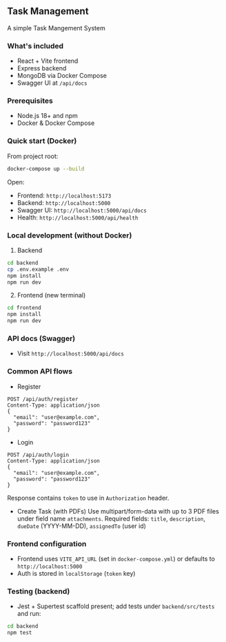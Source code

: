## Task Management 

A simple Task Mangement System

### What's included
- React + Vite frontend 
- Express backend 
- MongoDB via Docker Compose
- Swagger UI at `/api/docs`

### Prerequisites
- Node.js 18+ and npm
- Docker & Docker Compose

### Quick start (Docker)
From project root:
```bash
docker-compose up --build
```
Open:
- Frontend: `http://localhost:5173`
- Backend: `http://localhost:5000`
- Swagger UI: `http://localhost:5000/api/docs`
- Health: `http://localhost:5000/api/health`

### Local development (without Docker)
1) Backend
```bash
cd backend
cp .env.example .env
npm install
npm run dev
```
2) Frontend (new terminal)
```bash
cd frontend
npm install
npm run dev
```

### API docs (Swagger)
- Visit `http://localhost:5000/api/docs`

### Common API flows
- Register
```http
POST /api/auth/register
Content-Type: application/json
{
  "email": "user@example.com",
  "password": "password123"
}
```
- Login
```http
POST /api/auth/login
Content-Type: application/json
{
  "email": "user@example.com",
  "password": "password123"
}
```
Response contains `token` to use in `Authorization` header.

- Create Task (with PDFs)
Use multipart/form-data with up to 3 PDF files under field name `attachments`.
Required fields: `title`, `description`, `dueDate` (YYYY-MM-DD), `assignedTo` (user id)

### Frontend configuration
- Frontend uses `VITE_API_URL` (set in `docker-compose.yml`) or defaults to `http://localhost:5000`
- Auth is stored in `localStorage` (`token` key)

### Testing (backend)
- Jest + Supertest scaffold present; add tests under `backend/src/tests` and run:
```bash
cd backend
npm test
```

